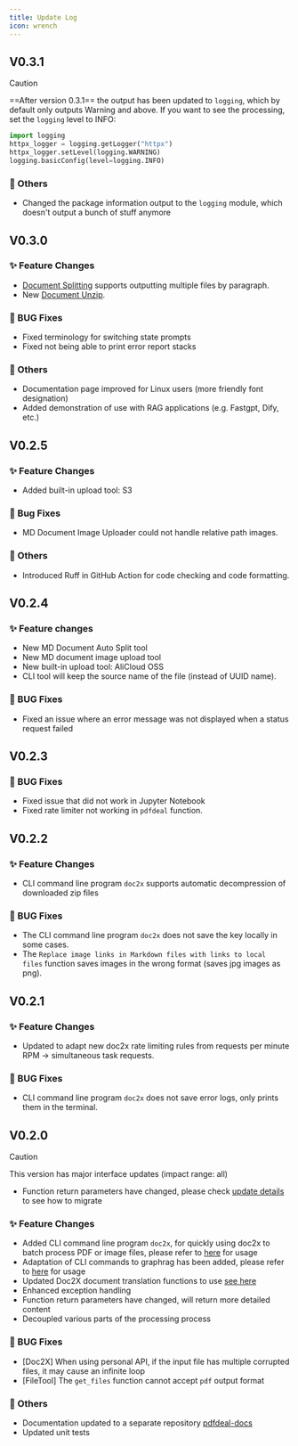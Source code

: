 ```yaml
---
title: Update Log
icon: wrench
---
```

## V0.3.1

> [!caution]
> ==After version 0.3.1== the output has been updated to `logging`, which by default only outputs Warning and above. If you want to see the processing, set the `logging` level to INFO:
> ```python
> import logging
> httpx_logger = logging.getLogger("httpx")
> httpx_logger.setLevel(logging.WARNING)
> logging.basicConfig(level=logging.INFO)
> ```

### 🚀 Others

- Changed the package information output to the `logging` module, which doesn't output a bunch of stuff anymore

## V0.3.0

### ✨ Feature Changes

- [Document Splitting](../guide/Tools/Auto_split.md) supports outputting multiple files by paragraph.
- New [Document Unzip](../guide/Tools/Unzip.md).

### 🔧 BUG Fixes

- Fixed terminology for switching state prompts
- Fixed not being able to print error report stacks

### 🚀 Others

- Documentation page improved for Linux users (more friendly font designation)
- Added demonstration of use with RAG applications (e.g. Fastgpt, Dify, etc.)

## V0.2.5

### ✨ Feature Changes

- Added built-in upload tool: S3

### 🔧 Bug Fixes

- MD Document Image Uploader could not handle relative path images.

### 🚀 Others

- Introduced Ruff in GitHub Action for code checking and code formatting.

## V0.2.4

### ✨ Feature changes

- New MD Document Auto Split tool
- New MD document image upload tool
- New built-in upload tool: AliCloud OSS
- CLI tool will keep the source name of the file (instead of UUID name).

### 🔧 BUG Fixes

- Fixed an issue where an error message was not displayed when a status request failed

## V0.2.3

### 🔧 BUG Fixes

- Fixed issue that did not work in Jupyter Notebook
- Fixed rate limiter not working in `pdfdeal` function.

## V0.2.2

### ✨ Feature Changes

- CLI command line program `doc2x` supports automatic decompression of downloaded zip files

### 🔧 BUG Fixes

- The CLI command line program `doc2x` does not save the key locally in some cases.
- The `Replace image links in Markdown files with links to local files` function saves images in the wrong format (saves jpg images as png).

## V0.2.1

### ✨ Feature Changes

- Updated to adapt new doc2x rate limiting rules from requests per minute RPM -> simultaneous task requests.

### 🔧 BUG Fixes

- CLI command line program `doc2x` does not save error logs, only prints them in the terminal.

## V0.2.0

> [!caution]
> This version has major interface updates (impact range: all)
>
> - Function return parameters have changed, please check [update details](0.2.0.md) to see how to migrate

### ✨ Feature Changes

- Added CLI command line program `doc2x`, for quickly using doc2x to batch process PDF or image files, please refer to [here](../guide/CLI/README.md) for usage
- Adaptation of CLI commands to graphrag has been added, please refer to [here](../guide/CLI/README.md) for usage
- Updated Doc2X document translation functions to use [see here](../demo/graphrag.md)
- Enhanced exception handling
- Function return parameters have changed, will return more detailed content
- Decoupled various parts of the processing process

### 🔧 BUG Fixes

- [Doc2X] When using personal API, if the input file has multiple corrupted files, it may cause an infinite loop
- [FileTool] The `get_files` function cannot accept `pdf` output format

### 🚀 Others

- Documentation updated to a separate repository [pdfdeal-docs](https://github.com/Menghuan1918/pdfdeal-docs)
- Updated unit tests

